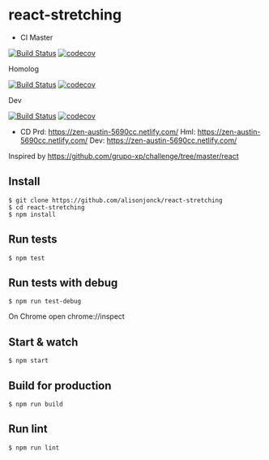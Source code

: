 # react-stretching
- CI
Master

[![Build Status](https://travis-ci.org/alisonjonck/react-stretching.svg?branch=master)](https://travis-ci.org/alisonjonck/react-stretching) [![codecov](https://codecov.io/gh/alisonjonck/react-stretching/branch/master/graph/badge.svg)](https://codecov.io/gh/alisonjonck/react-stretching)

Homolog

[![Build Status](https://travis-ci.org/alisonjonck/react-stretching.svg?branch=hml)](https://travis-ci.org/alisonjonck/react-stretching) [![codecov](https://codecov.io/gh/alisonjonck/react-stretching/branch/hml/graph/badge.svg)](https://codecov.io/gh/alisonjonck/react-stretching)

Dev

[![Build Status](https://travis-ci.org/alisonjonck/react-stretching.svg?branch=dev)](https://travis-ci.org/alisonjonck/react-stretching) [![codecov](https://codecov.io/gh/alisonjonck/react-stretching/branch/dev/graph/badge.svg)](https://codecov.io/gh/alisonjonck/react-stretching)

- CD
Prd: https://zen-austin-5690cc.netlify.com/
Hml: https://zen-austin-5690cc.netlify.com/
Dev: https://zen-austin-5690cc.netlify.com/

Inspired by https://github.com/grupo-xp/challenge/tree/master/react


## Install

    $ git clone https://github.com/alisonjonck/react-stretching
    $ cd react-stretching
    $ npm install

## Run tests

    $ npm test

## Run tests with debug

    $ npm run test-debug
On Chrome open chrome://inspect

## Start & watch

    $ npm start

## Build for production

    $ npm run build

## Run lint

    $ npm run lint

